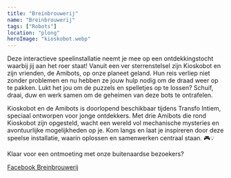 ```yaml
---
title: "Breinbrouwerij"
name: "Breinbrouwerij"
tags: ["Robots"]
location: "plong"
heroImage: "kioskobot.webp"
---
```


Deze interactieve speelinstallatie neemt je mee op een ontdekkingstocht waarbij jij aan het roer staat! Vanuit een ver sterrenstelsel zijn Kioskobot en zijn vrienden, de Amibots, op onze planeet geland. Hun reis verliep niet zonder problemen en nu hebben ze jouw hulp nodig om de draad weer op te pakken. Lukt het jou om de puzzels en spelletjes op te lossen? Schuif, draai, duw en werk samen om de geheimen van deze bots te ontrafelen.

Kioskobot en de Amibots is doorlopend beschikbaar tijdens Transfo Intiem, speciaal ontworpen voor jonge ontdekkers. Met drie Amibots die rond Kioskobot zijn opgesteld, wacht een wereld vol mechanische mysteries en avontuurlijke mogelijkheden op je. Kom langs en laat je inspireren door deze speelse installatie, waarin oplossen en samenwerken centraal staan. 🎮💡

Klaar voor een ontmoeting met onze buitenaardse bezoekers?

[Facebook Breinbrouwerij](https://www.facebook.com/Breinbrouwerij)
